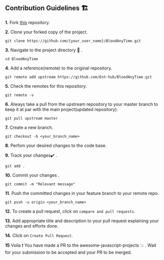 ## Contribution Guidelines 🏗

**1.** Fork [this](https://github.com/Ent-hub/BloodAnyTime) repository.

**2.** Clone your forked copy of the project.

```
git clone https://github.com/{your_user_name}/BloodAnyTime.git
```

**3.** Navigate to the project directory :file_folder: .

```
cd BloodAnyTime
```

**4.** Add a reference(remote) to the original repository.

```
git remote add upstream https://github.com/Ent-hub/BloodAnyTime.git
```

**5.** Check the remotes for this repository.

```
git remote -v
```

**6.** Always take a pull from the upstream repository to your master branch to keep it at par with the main project(updated repository).

```
git pull upstream master
```

**7.** Create a new branch.

```
git checkout -b <your_branch_name>
```

**8.** Perfom your desired changes to the code base.

**9.** Track your changes:heavy_check_mark: .

```
git add .
```

**10.** Commit your changes .

```
git commit -m "Relevant message"
```

**11.** Push the committed changes in your feature branch to your remote repo.

```
git push -u origin <your_branch_name>
```

**12.** To create a pull request, click on `compare and pull requests`.

**13.** Add appropriate title and description to your pull request explaining your changes and efforts done.

**14.** Click on `Create Pull Request`.

**15** Voila :exclamation: You have made a PR to the awesome-javascript-projects :boom: . Wait for your submission to be accepted and your PR to be merged.

<br />
